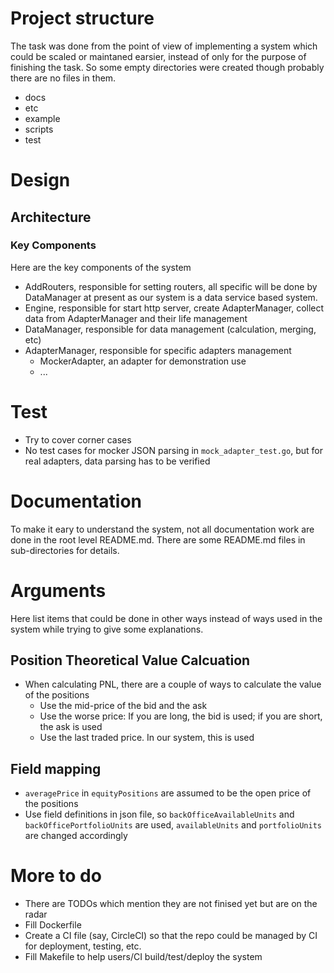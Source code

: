 # Project structure
The task was done from the point of view of implementing a system which could be scaled or maintaned earsier, instead of only for the purpose of finishing the task. So some empty directories were created though probably there are no files in them.
  - docs
  - etc
  - example
  - scripts
  - test

# Design
## Architecture
### Key Components
Here are the key components of the system
- AddRouters, responsible for setting routers, all specific will be done by DataManager at present as our system is a data service based system.
- Engine, responsible for start http server, create AdapterManager, collect data from AdapterManager and their life management
- DataManager, responsible for data management (calculation, merging, etc)
- AdapterManager, responsible for specific adapters management
  - MockerAdapter, an adapter for demonstration use
  - ...

# Test
 - Try to cover corner cases
 - No test cases for mocker JSON parsing in `mock_adapter_test.go`, but for real adapters, data parsing has to be verified

# Documentation
 To make it eary to understand the system, not all documentation work are done in the root level README.md. There are some README.md files in sub-directories for details.

# Arguments
Here list items that could be done in other ways instead of ways used in the system while trying to give some explanations.
## Position Theoretical Value Calcuation
- When calculating PNL, there are a couple of ways to calculate the value of the positions
    - Use the mid-price of the bid and the ask
    - Use the worse price: If you are long, the bid is used; if you are short, the ask is used
    - Use the last traded price. In our system, this is used
## Field mapping
- `averagePrice` in `equityPositions` are assumed to be the open price of the positions
- Use field definitions in json file, so `backOfficeAvailableUnits` and `backOfficePortfolioUnits` are used, `availableUnits` and `portfolioUnits` are changed accordingly


# More to do
- There are TODOs which mention they are not finised yet but are on the radar
- Fill Dockerfile
- Create a CI file (say, CircleCI) so that the repo could be managed by CI for deployment, testing, etc.
- Fill Makefile to help users/CI build/test/deploy the system
